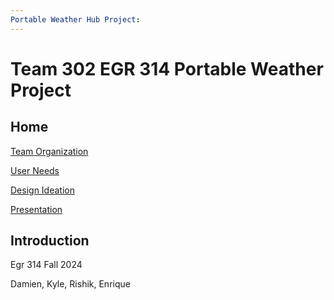 ```yaml
---
Portable Weather Hub Project:
---
```

# Team 302 EGR 314 Portable Weather Project
## Home

[Team Organization](TeamOrganization/TeamOrgSubpage.md)

[User Needs](UserNeedsSubpage.md)

[Design Ideation](DesignIdeation/DesignSubpage.md)

[Presentation](Presentation1/Team302PresentationVideo.md)



## Introduction
Egr 314 Fall 2024

Damien, Kyle, Rishik, Enrique
